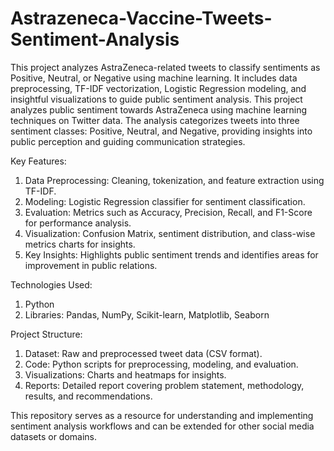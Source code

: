 # Astrazeneca-Vaccine-Tweets-Sentiment-Analysis
This project analyzes AstraZeneca-related tweets to classify sentiments as Positive, Neutral, or Negative using machine learning. It includes data preprocessing, TF-IDF vectorization, Logistic Regression modeling, and insightful visualizations to guide public sentiment analysis. This project analyzes public sentiment towards AstraZeneca using machine learning techniques on Twitter data. The analysis categorizes tweets into three sentiment classes: Positive, Neutral, and Negative, providing insights into public perception and guiding communication strategies.

Key Features:

1. Data Preprocessing: Cleaning, tokenization, and feature extraction using TF-IDF.
2. Modeling: Logistic Regression classifier for sentiment classification.
3. Evaluation: Metrics such as Accuracy, Precision, Recall, and F1-Score for performance analysis.
4. Visualization: Confusion Matrix, sentiment distribution, and class-wise metrics charts for insights.
5. Key Insights: Highlights public sentiment trends and identifies areas for improvement in public relations.

Technologies Used:
1. Python
2. Libraries: Pandas, NumPy, Scikit-learn, Matplotlib, Seaborn

Project Structure:

1. Dataset: Raw and preprocessed tweet data (CSV format).
2. Code: Python scripts for preprocessing, modeling, and evaluation.
3. Visualizations: Charts and heatmaps for insights.
4. Reports: Detailed report covering problem statement, methodology, results, and recommendations.

This repository serves as a resource for understanding and implementing sentiment analysis workflows and can be extended for other social media datasets or domains.
